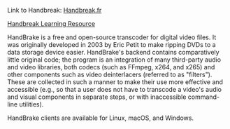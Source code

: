 Link to Handbreak: [Handbreak.fr](https://handbrake.fr)

[Handbreak Learning Resource](https://handbrake.fr/docs/)

HandBrake is a free and open-source transcoder for digital video files. It was originally developed in 2003 by Eric Petit to make ripping DVDs to a data storage device easier. HandBrake's backend contains comparatively little original
code; the program is an integration of many third-party audio and video libraries, both codecs (such as FFmpeg, x264, and x265) and other components such as video deinterlacers (referred to as "filters"). These are collected in such a
manner to make their use more effective and accessible (e.g., so that a user does not have to transcode a video's audio and visual components in separate steps, or with inaccessible command-line utilities).

HandBrake clients are available for Linux, macOS, and Windows.
